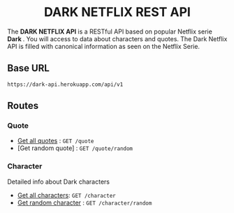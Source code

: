 <h1 align="center">DARK NETFLIX REST API</h1>

The <strong> DARK NETFLIX API</strong> is a RESTful API based  on popular Netflix serie <strong> Dark </strong>.
You will access to data about characters and quotes. The Dark Netflix API is filled with canonical information as seen on the Netflix Serie.

## Base URL

`https://dark-api.herokuapp.com/api/v1`

## Routes

### Quote 



* [Get all quotes]() : `GET /quote`
* [Get random quote] : `GET /quote/random`

### Character
Detailed info about Dark characters
* [Get all characters](docs/v1/character/all.md): `GET /character`
* [Get random character](docs/v1/character/random.md) : `GET /character/random`
